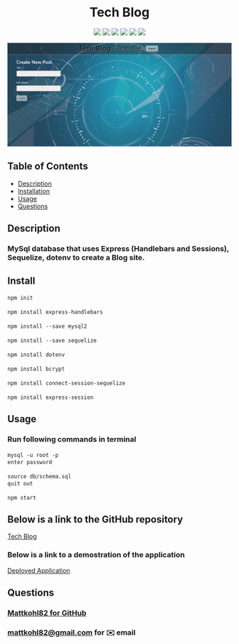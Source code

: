 <h1 align="center">Tech Blog</h1>

<p align="center">
    <img src="https://img.shields.io/badge/Javascript-brightgreen"/>
    <img src="https://img.shields.io/badge/Mysql-red"/>
    <img src="https://img.shields.io/badge/Node.js-success"/>
    <img src="https://img.shields.io/badge/Sequelize-blue"/>  
    <img src="https://img.shields.io/badge/Handlebars-orange"/>
    <img src="https://img.shields.io/badge/Session-9cf"/>
</p>

<p align="center">
    <img src="./src/mainpage.jpg" alt="mainpage"/>
</p>



## Table of Contents
- [Description](#description)
- [Installation](#install)
- [Usage](#usage)
- [Questions](#questions)

## Description
### MySql database that uses Express (Handlebars and Sessions), Sequelize, dotenv to create a Blog site.

## Install
```
npm init

npm install express-handlebars 

npm install --save mysql2  

npm install --save sequelize  

npm install dotenv  

npm install bcrypt  

npm install connect-session-sequelize  

npm install express-session

```
## Usage
### Run following commands in terminal
```
mysql -u root -p
enter password  

source db/schema.sql  
quit out   

npm start
``` 
  
## Below is a link to the GitHub repository   
[Tech Blog](https://github.com/mattkohl82/Tech-blog)    

### Below is a link to a demostration of the application 
[Deployed Application]()      

## Questions
### [Mattkohl82 for GitHub](https://github.com/Mattkohl82)  
### mattkohl82@gmail.com for ✉️ email 